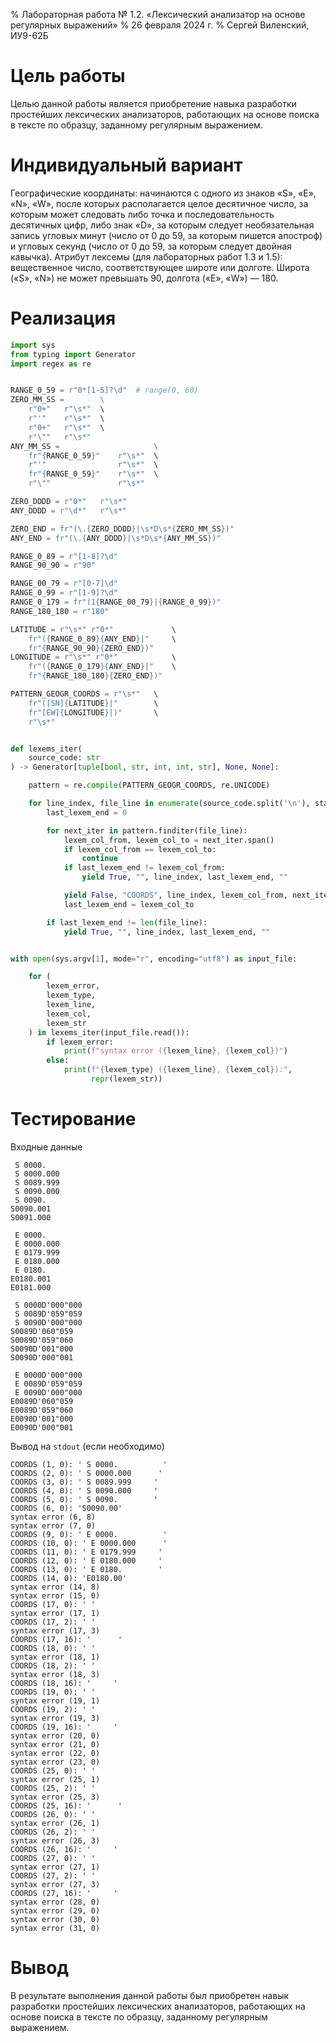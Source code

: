 % Лабораторная работа № 1.2. «Лексический анализатор
  на основе регулярных выражений»
% 26 февраля 2024 г.
% Сергей Виленский, ИУ9-62Б

# Цель работы
Целью данной работы является приобретение
навыка разработки простейших лексических
анализаторов, работающих на основе поиска
в тексте по образцу, заданному регулярным
выражением.

# Индивидуальный вариант
Географические координаты: начинаются с
одного из знаков «S», «E», «N», «W», после
которых располагается целое десятичное число,
за которым может следовать либо точка и
последовательность десятичных цифр, либо
знак «D», за которым следует необязательная
запись угловых минут (число от 0 до 59, за
которым пишется апостроф) и угловых секунд
(число от 0 до 59, за которым следует двойная
кавычка). Атрибут лексемы (для лабораторных
работ 1.3 и 1.5): вещественное число,
соответствующее широте или долготе. Широта
(«S», «N») не может превышать 90, долгота
(«E», «W») — 180.

# Реализация

```python
import sys
from typing import Generator
import regex as re


RANGE_0_59 = r"0*[1-5]?\d"  # range(0, 60)
ZERO_MM_SS =        \
    r"0+"   r"\s*"  \
    r"'"    r"\s*"  \
    r"0+"   r"\s*"  \
    r"\""   r"\s*"
ANY_MM_SS =                     \
    fr"{RANGE_0_59}"    r"\s*"  \
    r"'"                r"\s*"  \
    fr"{RANGE_0_59}"    r"\s*"  \
    r"\""               r"\s*"

ZERO_DDDD = r"0*"   r"\s*"
ANY_DDDD = r"\d*"   r"\s*"

ZERO_END = fr"(\.{ZERO_DDDD}|\s*D\s*{ZERO_MM_SS})"
ANY_END = fr"(\.{ANY_DDDD}|\s*D\s*{ANY_MM_SS})"

RANGE_0_89 = r"[1-8]?\d"
RANGE_90_90 = r"90"

RANGE_00_79 = r"[0-7]\d"
RANGE_0_99 = r"[1-9]?\d"
RANGE_0_179 = fr"(1{RANGE_00_79}|{RANGE_0_99})"
RANGE_180_180 = r"180"

LATITUDE = r"\s*" r"0*"             \
    fr"({RANGE_0_89}{ANY_END}|"     \
    fr"{RANGE_90_90}{ZERO_END})"
LONGITUDE = r"\s*" r"0*"            \
    fr"({RANGE_0_179}{ANY_END}|"    \
    fr"{RANGE_180_180}{ZERO_END})"

PATTERN_GEOGR_COORDS = r"\s*"   \
    fr"([SN]{LATITUDE}|"        \
    fr"[EW]{LONGITUDE}|)"       \
    r"\s*"


def lexems_iter(
    source_code: str
) -> Generator[tuple[bool, str, int, int, str], None, None]:

    pattern = re.compile(PATTERN_GEOGR_COORDS, re.UNICODE)

    for line_index, file_line in enumerate(source_code.split('\n'), start=1):
        last_lexem_end = 0

        for next_iter in pattern.finditer(file_line):
            lexem_col_from, lexem_col_to = next_iter.span()
            if lexem_col_from == lexem_col_to:
                continue
            if last_lexem_end != lexem_col_from:
                yield True, "", line_index, last_lexem_end, ""

            yield False, "COORDS", line_index, lexem_col_from, next_iter[0]
            last_lexem_end = lexem_col_to

        if last_lexem_end != len(file_line):
            yield True, "", line_index, last_lexem_end, ""


with open(sys.argv[1], mode="r", encoding="utf8") as input_file:

    for (
        lexem_error,
        lexem_type,
        lexem_line,
        lexem_col,
        lexem_str
    ) in lexems_iter(input_file.read()):
        if lexem_error:
            print(f"syntax error ({lexem_line}, {lexem_col})")
        else:
            print(f"{lexem_type} ({lexem_line}, {lexem_col}):",
                  repr(lexem_str))
```

# Тестирование

Входные данные

```
 S 0000.          
 S 0000.000      
 S 0089.999     
 S 0090.000     
 S 0090.        
S0090.001
S0091.000

 E 0000.          
 E 0000.000      
 E 0179.999     
 E 0180.000     
 E 0180.        
E0180.001
E0181.000

 S 0000D'000"000      
 S 0089D'059"059     
 S 0090D'000"000     
S0089D'060"059
S0089D'059"060
S0090D'001"000
S0090D'000"001

 E 0000D'000"000      
 E 0089D'059"059     
 E 0090D'000"000     
E0089D'060"059
E0089D'059"060
E0090D'001"000
E0090D'000"001
```

Вывод на `stdout` (если необходимо)

```
COORDS (1, 0): ' S 0000.          '
COORDS (2, 0): ' S 0000.000      '
COORDS (3, 0): ' S 0089.999     '
COORDS (4, 0): ' S 0090.000     '
COORDS (5, 0): ' S 0090.        '
COORDS (6, 0): 'S0090.00'
syntax error (6, 8)
syntax error (7, 0)
COORDS (9, 0): ' E 0000.          '
COORDS (10, 0): ' E 0000.000      '
COORDS (11, 0): ' E 0179.999     '
COORDS (12, 0): ' E 0180.000     '
COORDS (13, 0): ' E 0180.        '
COORDS (14, 0): 'E0180.00'
syntax error (14, 8)
syntax error (15, 0)
COORDS (17, 0): ' '
syntax error (17, 1)
COORDS (17, 2): ' '
syntax error (17, 3)
COORDS (17, 16): '      '
COORDS (18, 0): ' '
syntax error (18, 1)
COORDS (18, 2): ' '
syntax error (18, 3)
COORDS (18, 16): '     '
COORDS (19, 0): ' '
syntax error (19, 1)
COORDS (19, 2): ' '
syntax error (19, 3)
COORDS (19, 16): '     '
syntax error (20, 0)
syntax error (21, 0)
syntax error (22, 0)
syntax error (23, 0)
COORDS (25, 0): ' '
syntax error (25, 1)
COORDS (25, 2): ' '
syntax error (25, 3)
COORDS (25, 16): '      '
COORDS (26, 0): ' '
syntax error (26, 1)
COORDS (26, 2): ' '
syntax error (26, 3)
COORDS (26, 16): '     '
COORDS (27, 0): ' '
syntax error (27, 1)
COORDS (27, 2): ' '
syntax error (27, 3)
COORDS (27, 16): '     '
syntax error (28, 0)
syntax error (29, 0)
syntax error (30, 0)
syntax error (31, 0)
```

# Вывод
В результате выполнения данной работы был
приобретен навык разработки простейших
лексических анализаторов, работающих на
основе поиска в тексте по образцу, заданному
регулярным выражением.
